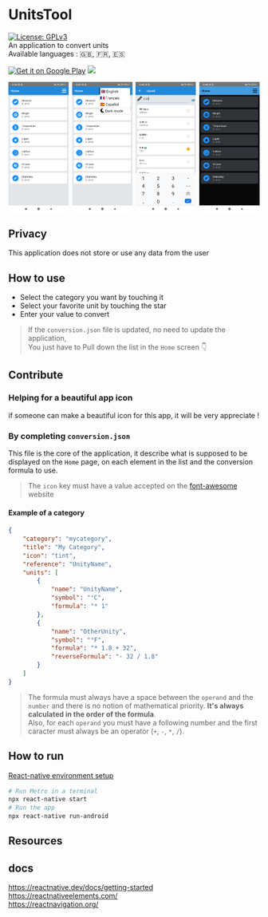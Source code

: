 # UnitsTool
[![License: GPLv3](https://img.shields.io/badge/License-GPLv3-blue.svg)](https://opensource.org/licenses/gpl-3.0)  
An application to convert units  
Available languages : 🇬🇧, 🇫🇷, 🇪🇸

[<img alt='Get it on Google Play' src='https://play.google.com/intl/en_us/badges/static/images/badges/en_badge_web_generic.png' height="75"/>](https://play.google.com/store/apps/details?id=com.unitstool)
[<img src="https://fdroid.gitlab.io/artwork/badge/get-it-on.png" height="75">](https://f-droid.org/packages/com.unitstool/)

<div style="display: flex; flex-direction: row; justify-content: space-between;">
    <img alt="home" src="screenshot/home.png" style="width: 24%; height: 24%;"/>
    <img alt="languages" src="screenshot/languages.png" style="width: 24%; height: 24%;"/>
    <img alt="temperature" src="screenshot/category.png" style="width: 24%; height: 24%;"/>
    <img alt="temperature" src="screenshot/darkmode.png" style="width: 24%; height: 24%;"/>
</div>

## Privacy
This application does not store or use any data from the user 

## How to use

* Select the category you want by touching it
* Select your favorite unit by touching the star
* Enter your value to convert

> If the `conversion.json` file is updated, no need to update the application,  
> You just have to Pull down the list in the `Home` screen 👇

## Contribute

### Helping for a beautiful app icon
if someone can make a beautiful icon for this app, it will be very appreciate !

### By completing `conversion.json`
This file is the core of the application, it describe what is supposed to be displayed on the `Home` page, on each element in the list and the conversion formula to use.

> The `icon` key must have a value accepted on the [font-awesome](https://fontawesome.com/) website
#### Example of a category
```json
{
    "category": "mycategory",
    "title": "My Category",
    "icon": "tint",
    "reference": "UnityName",
    "units": [
        {
            "name": "UnityName",
            "symbol": "°C",
            "formula": "* 1"
        },
        {
            "name": "OtherUnity",
            "symbol": "°F",
            "formula": "* 1.8 + 32",
            "reverseFormula": "- 32 / 1.8"
        }
    ]
}
```
> The formula must always have a space between the `operand` and the `number` and there is no notion of mathematical priority. **It's always calculated in the order of the formula**.  
Also, for each `operand` you must have a following number and the first caracter must always be an operator (`+`, `-`, `*`, `/`).

## How to run

[React-native environment setup](https://reactnative.dev/docs/environment-setup)
```bash
# Run Metro in a terminal
npx react-native start
# Run the app
npx react-native run-android
```

## Resources

## docs
https://reactnative.dev/docs/getting-started  
https://reactnativeelements.com/    
https://reactnavigation.org/
